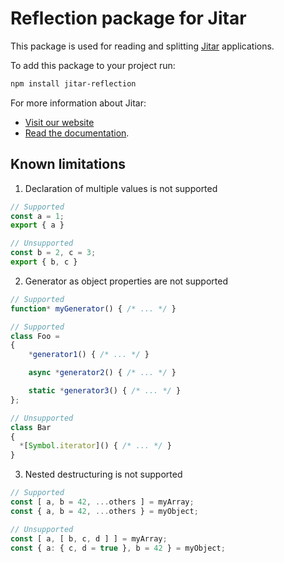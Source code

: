 
# Reflection package for Jitar

This package is used for reading and splitting [Jitar](https://jitar.dev) applications.

To add this package to your project run:

```bash
npm install jitar-reflection
```

For more information about Jitar:

* [Visit our website](https://jitar.dev)
* [Read the documentation](https://docs.jitar.dev).

## Known limitations

1. Declaration of multiple values is not supported

```ts
// Supported
const a = 1;
export { a }

// Unsupported
const b = 2, c = 3;
export { b, c }
```

2. Generator as object properties are not supported

```ts
// Supported
function* myGenerator() { /* ... */ }

// Supported
class Foo =
{
    *generator1() { /* ... */ }

    async *generator2() { /* ... */ }

    static *generator3() { /* ... */ }
};

// Unsupported
class Bar
{
  *[Symbol.iterator]() { /* ... */ }
}
```

3. Nested destructuring is not supported

```ts
// Supported
const [ a, b = 42, ...others ] = myArray;
const { a, b = 42, ...others } = myObject;

// Unsupported
const [ a, [ b, c, d ] ] = myArray;
const { a: { c, d = true }, b = 42 } = myObject;
```
